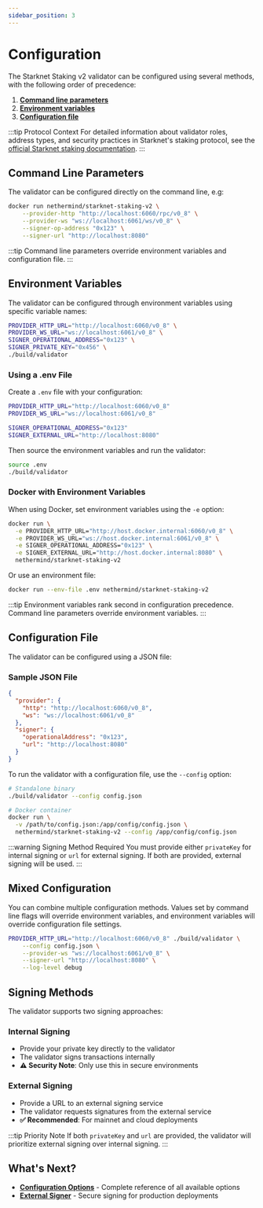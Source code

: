 ```yaml
---
sidebar_position: 3
---
```


# Configuration

The Starknet Staking v2 validator can be configured using several methods, with the following order of precedence:

1. **[Command line parameters](#command-line-parameters)**
2. **[Environment variables](#environment-variables)**
3. **[Configuration file](#configuration-file)**

:::tip Protocol Context
For detailed information about validator roles, address types, and security practices in Starknet's staking protocol, see the [official Starknet staking documentation](https://docs.starknet.io/architecture-and-concepts/staking/).
:::

## Command Line Parameters

The validator can be configured directly on the command line, e.g:

```bash
docker run nethermind/starknet-staking-v2 \
    --provider-http "http://localhost:6060/rpc/v0_8" \
    --provider-ws "ws://localhost:6061/ws/v0_8" \
    --signer-op-address "0x123" \
    --signer-url "http://localhost:8080"
```

:::tip
Command line parameters override environment variables and configuration file.
:::

## Environment Variables

The validator can be configured through environment variables using specific variable names:

```bash
PROVIDER_HTTP_URL="http://localhost:6060/v0_8" \
PROVIDER_WS_URL="ws://localhost:6061/v0_8" \
SIGNER_OPERATIONAL_ADDRESS="0x123" \
SIGNER_PRIVATE_KEY="0x456" \
./build/validator
```

### Using a .env File

Create a `.env` file with your configuration:

```bash title=".env"
PROVIDER_HTTP_URL="http://localhost:6060/v0_8"
PROVIDER_WS_URL="ws://localhost:6061/v0_8"

SIGNER_OPERATIONAL_ADDRESS="0x123"
SIGNER_EXTERNAL_URL="http://localhost:8080"
```

Then source the environment variables and run the validator:

```bash
source .env
./build/validator
```

### Docker with Environment Variables

When using Docker, set environment variables using the `-e` option:

```bash
docker run \
  -e PROVIDER_HTTP_URL="http://host.docker.internal:6060/v0_8" \
  -e PROVIDER_WS_URL="ws://host.docker.internal:6061/v0_8" \
  -e SIGNER_OPERATIONAL_ADDRESS="0x123" \
  -e SIGNER_EXTERNAL_URL="http://host.docker.internal:8080" \
  nethermind/starknet-staking-v2
```

Or use an environment file:

```bash
docker run --env-file .env nethermind/starknet-staking-v2
```

:::tip
Environment variables rank second in configuration precedence. Command line parameters override environment variables.
:::

## Configuration File

The validator can be configured using a JSON file:

### Sample JSON File

```json
{
  "provider": {
    "http": "http://localhost:6060/v0_8",
    "ws": "ws://localhost:6061/v0_8"
  },
  "signer": {
    "operationalAddress": "0x123",
    "url": "http://localhost:8080"
  }
}
```

To run the validator with a configuration file, use the `--config` option:

```bash
# Standalone binary
./build/validator --config config.json

# Docker container
docker run \
  -v /path/to/config.json:/app/config/config.json \
  nethermind/starknet-staking-v2 --config /app/config/config.json
```

:::warning Signing Method Required
You must provide either `privateKey` for internal signing or `url` for external signing. If both are provided, external signing will be used.
:::

## Mixed Configuration

You can combine multiple configuration methods. Values set by command line flags will override environment variables, and environment variables will override configuration file settings.

```bash
PROVIDER_HTTP_URL="http://localhost:6060/v0_8" ./build/validator \
    --config config.json \
    --provider-ws "ws://localhost:6061/v0_8" \
    --signer-url "http://localhost:8080" \
    --log-level debug
```

## Signing Methods

The validator supports two signing approaches:

### Internal Signing
- Provide your private key directly to the validator
- The validator signs transactions internally
- **⚠️ Security Note**: Only use this in secure environments

### External Signing  
- Provide a URL to an external signing service
- The validator requests signatures from the external service
- **✅ Recommended**: For mainnet and cloud deployments

:::tip Priority Note
If both `privateKey` and `url` are provided, the validator will prioritize external signing over internal signing.
:::

## What's Next?

- **[Configuration Options](./configuration-options)** - Complete reference of all available options
- **[External Signer](./external-signer)** - Secure signing for production deployments